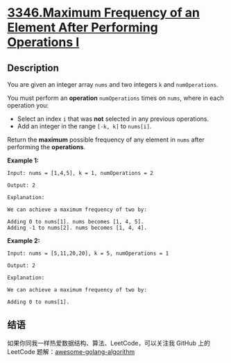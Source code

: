 # [3346.Maximum Frequency of an Element After Performing Operations I][title]

## Description
You are given an integer array `nums` and two integers `k` and `numOperations`.

You must perform an **operation** `numOperations` times on `nums`, where in each operation you:

- Select an index `i` that was **not** selected in any previous operations.
- Add an integer in the range `[-k, k]` to `nums[i]`.

Return the **maximum** possible frequency of any element in `nums` after performing the **operations**.

**Example 1:**

```
Input: nums = [1,4,5], k = 1, numOperations = 2

Output: 2

Explanation:

We can achieve a maximum frequency of two by:

Adding 0 to nums[1]. nums becomes [1, 4, 5].
Adding -1 to nums[2]. nums becomes [1, 4, 4].
```

**Example 2:**

```
Input: nums = [5,11,20,20], k = 5, numOperations = 1

Output: 2

Explanation:

We can achieve a maximum frequency of two by:

Adding 0 to nums[1].
```

## 结语

如果你同我一样热爱数据结构、算法、LeetCode，可以关注我 GitHub 上的 LeetCode 题解：[awesome-golang-algorithm][me]

[title]: https://leetcode.com/problems/maximum-frequency-of-an-element-after-performing-operations-i/
[me]: https://github.com/kylesliu/awesome-golang-algorithm
